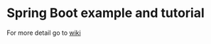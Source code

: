 # Spring Boot example and tutorial

For more detail go to [wiki](https://github.com/JKaouech/spring-boot/wiki)
